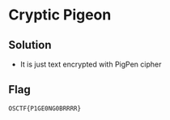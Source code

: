 # Cryptic Pigeon

## Solution

- It is just text encrypted with PigPen cipher

## Flag

```
OSCTF{P1GE0NG0BRRRR}
```
